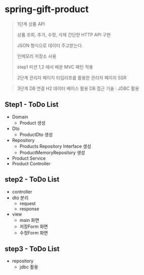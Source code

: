 # spring-gift-product

> 1단계 상품 API
>
> 상품 조회, 추가, 수정, 삭제 간단한 HTTP API 구현
>
> JSON 형식으로 데이터 주고받는다.
>
> 인메모리 저장소 사용
>
> step1 미션 1,2 에서 배운 MVC 패턴 적용
>
> 2단계 관리자 페이지
> 타임리프를 활용한 관리자 페이지 SSR

> 3단계 DB 연결
> H2 데이터 베이스 활용
> DB 접근 기술 : JDBC 활용
> 
## Step1 - ToDo List
- Domain
    - Product 생성
- Dto
    - ProductDto 생성
- Repository
    - Products Repository Interface 생성
    - ProductMemoryRepository 생성
- Product Service
- Product Controller

## step2 - ToDo List
- controller
- dto 분리
    - request
    - response
- view
    - main 화면
    - 저장Form 화면
    - 수정Form 화면

## step3 - ToDo List
- repository
    - jdbc 활용
